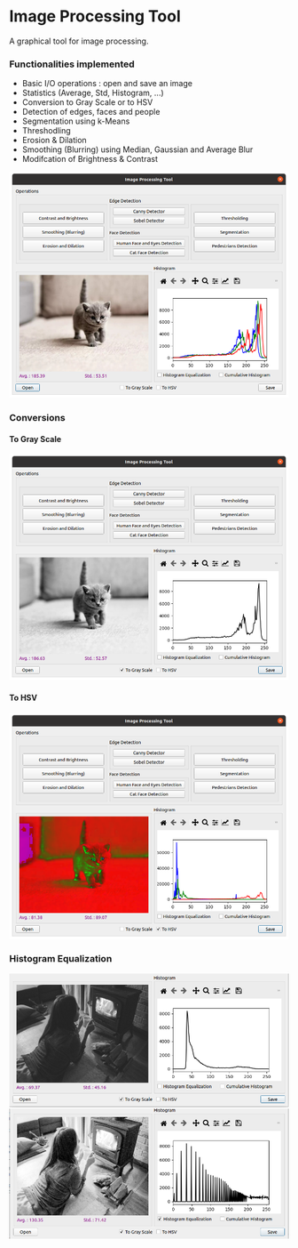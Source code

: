 # Image Processing Tool

A graphical tool for image processing.

### Functionalities implemented 

* Basic I/O operations : open and save an image
* Statistics (Average, Std, Histogram, ...)
* Conversion to Gray Scale or to HSV
* Detection of edges, faces and people
* Segmentation using k-Means
* Threshodling
* Erosion & Dilation
* Smoothing (Blurring) using Median, Gaussian and Average Blur
* Modifcation of  Brightness & Contrast

![Functionalities implemented](screenshots/functionalities.png)


### Conversions
#### To Gray Scale
![To Gray Scale](screenshots/to_grayscale.png)

#### To HSV
![To HSV](screenshots/to_hsv.png)

### Histogram Equalization
![Before Histogram Equalization](screenshots/img_before_histo_equalization.png)
![Histogram Equalization](screenshots/histogram_equalization.png)
